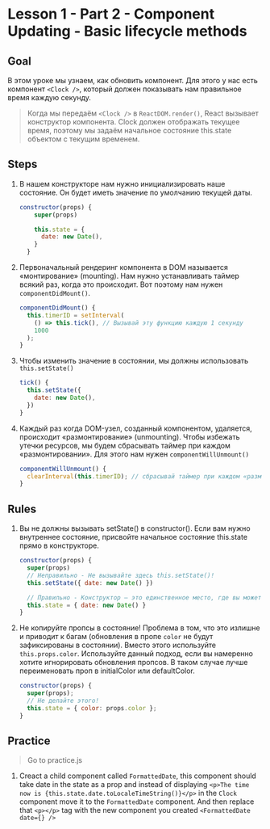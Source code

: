 # Lesson 1 - Part 2 - Component Updating - Basic lifecycle methods

## Goal

В этом уроке мы узнаем, как обновить компонент. Для этого у нас есть компонент `<Clock />`, который должен показывать нам правильное время каждую секунду.

> Когда мы передаём `<Clock />` в `ReactDOM.render()`, React вызывает конструктор компонента. Clock должен отображать текущее время, поэтому мы задаём начальное состояние this.state объектом с текущим временем.

## Steps

1. В нашем конструкторе нам нужно инициализировать наше состояние. Он будет иметь значение по умолчанию текущей даты.

    ```javascript
    constructor(props) {
        super(props)

        this.state = {
          date: new Date(),
        }
      }
    ```

2. Первоначальный рендеринг компонента в DOM называется «монтирование» (mounting). Нам нужно устанавливать таймер всякий раз, когда это происходит. Вот поэтому нам нужен `componentDidMount()`.

    ```javascript
    componentDidMount() {
      this.timerID = setInterval(
        () => this.tick(), // Вызывай эту функцию каждую 1 секунду
        1000
      );
    }
    ```

3. Чтобы изменить значение в состоянии, мы должны использовать `this.setState()`

    ```javascript
    tick() {
      this.setState({
        date: new Date(),
      })
    }
    ```

4. Каждый раз когда DOM-узел, созданный компонентом, удаляется, происходит «размонтирование» (unmounting). Чтобы избежать утечки ресурсов, мы будем сбрасывать таймер при каждом «размонтировании». Для этого нам нужен `componentWillUnmount()`

    ```javascript
    componentWillUnmount() {
      clearInterval(this.timerID); // сбрасывай таймер при каждом «размонтировании»
    }
    ```

## Rules

1. Вы не должны вызывать setState() в constructor(). Если вам нужно внутреннее состояние, присвойте начальное состояние this.state прямо в конструкторе.

    ```javascript
    constructor(props) {
      super(props)
      // Неправильно - Не вызывайте здесь this.setState()!
      this.setState({ date: new Date() })

      // Правильно - Конструктор — это единственное место, где вы можете присвоить значение this.state напрямую.
      this.state = { date: new Date() }
    }
    ```

2. Не копируйте пропсы в состояние! Проблема в том, что это излишне и приводит к багам (обновления в пропе `color` не будут зафиксированы в состоянии). Вместо этого используйте `this.props.color`. Используйте данный подход, если вы намеренно хотите игнорировать обновления пропсов. В таком случае лучше переименовать проп в initialColor или defaultColor.

    ```javascript
    constructor(props) {
      super(props);
      // Не делайте этого!
      this.state = { color: props.color };
    }
    ```

## Practice

> Go to practice.js

1. Creact a child component called `FormattedDate`, this component should take date in the state as a prop and instead of displaying `<p>The time now is {this.state.date.toLocaleTimeString()}</p>` in the `Clock` component move it to the `FormattedDate` component. And then replace that `<p></p>` tag with the new component you created `<FormattedDate date={} />`
